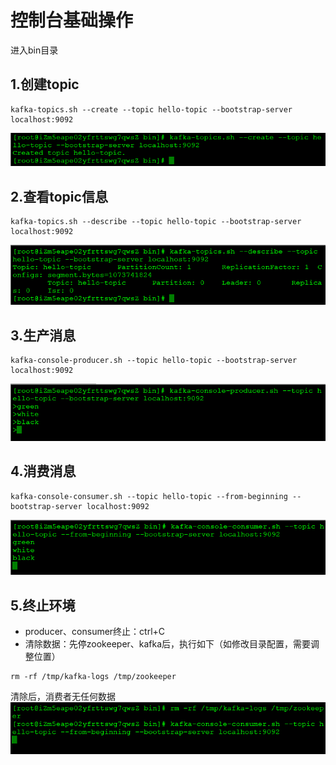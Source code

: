 # 控制台基础操作
进入bin目录
## 1.创建topic
```
kafka-topics.sh --create --topic hello-topic --bootstrap-server localhost:9092
```
![](pic/01QuickStart/createTopic.png)
## 2.查看topic信息
```
kafka-topics.sh --describe --topic hello-topic --bootstrap-server localhost:9092
```
![](pic/01QuickStart/viewTopic.png)
## 3.生产消息
```
kafka-console-producer.sh --topic hello-topic --bootstrap-server localhost:9092
```
![](pic/01QuickStart/producer.png)
## 4.消费消息
```
kafka-console-consumer.sh --topic hello-topic --from-beginning --bootstrap-server localhost:9092
```
![](pic/01QuickStart/consumer.png)
## 5.终止环境
- producer、consumer终止：ctrl+C
- 清除数据：先停zookeeper、kafka后，执行如下（如修改目录配置，需要调整位置）
```
rm -rf /tmp/kafka-logs /tmp/zookeeper
```
清除后，消费者无任何数据   
![](pic/01QuickStart/clean.png)
